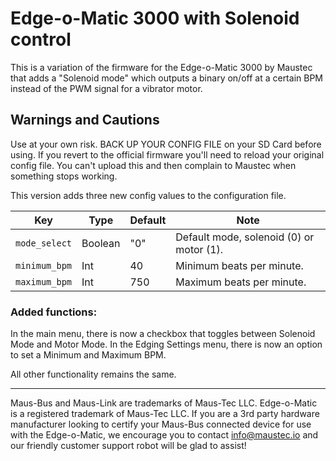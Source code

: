 # Edge-o-Matic 3000 with Solenoid control

This is a variation of the firmware for the Edge-o-Matic 3000 by Maustec that adds a "Solenoid mode" which outputs a binary on/off at a certain BPM instead of the PWM signal for a vibrator motor.

## Warnings and Cautions

Use at your own risk. BACK UP YOUR CONFIG FILE on your SD Card before using. If you revert to the official firmware you'll need to reload your original config file. 
You can't upload this and then complain to Maustec when something stops working. 

This version adds three new config values to the configuration file. 

|Key|Type|Default|Note|
|---|----|---|---|
|`mode_select`|Boolean|"0"|Default mode, solenoid (0) or motor (1).|
|`minimum_bpm`|Int|40|Minimum beats per minute.|
|`maximum_bpm`|Int|750|Maximum beats per minute.|


### Added functions:
In the main menu, there is now a checkbox that toggles between Solenoid Mode and Motor Mode.
In the Edging Settings menu, there is now an option to set a Minimum and Maximum BPM.

All other functionality remains the same.

---

Maus-Bus and Maus-Link are trademarks of Maus-Tec LLC. Edge-o-Matic is a registered trademark of Maus-Tec LLC. If you are
a 3rd party hardware manufacturer looking to certify your Maus-Bus connected device for use with the Edge-o-Matic, we 
encourage you to contact info@maustec.io and our friendly customer support robot will be glad to assist!
